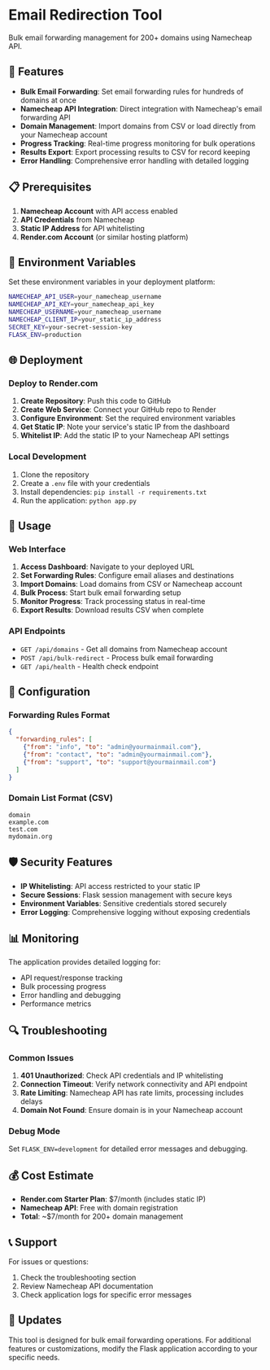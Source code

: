 # Email Redirection Tool

Bulk email forwarding management for 200+ domains using Namecheap API.

## 🚀 Features

- **Bulk Email Forwarding**: Set email forwarding rules for hundreds of domains at once
- **Namecheap API Integration**: Direct integration with Namecheap's email forwarding API
- **Domain Management**: Import domains from CSV or load directly from your Namecheap account
- **Progress Tracking**: Real-time progress monitoring for bulk operations
- **Results Export**: Export processing results to CSV for record keeping
- **Error Handling**: Comprehensive error handling with detailed logging

## 📋 Prerequisites

1. **Namecheap Account** with API access enabled
2. **API Credentials** from Namecheap
3. **Static IP Address** for API whitelisting
4. **Render.com Account** (or similar hosting platform)

## 🔑 Environment Variables

Set these environment variables in your deployment platform:

```bash
NAMECHEAP_API_USER=your_namecheap_username
NAMECHEAP_API_KEY=your_namecheap_api_key
NAMECHEAP_USERNAME=your_namecheap_username
NAMECHEAP_CLIENT_IP=your_static_ip_address
SECRET_KEY=your-secret-session-key
FLASK_ENV=production
```

## 🌐 Deployment

### Deploy to Render.com

1. **Create Repository**: Push this code to GitHub
2. **Create Web Service**: Connect your GitHub repo to Render
3. **Configure Environment**: Set the required environment variables
4. **Get Static IP**: Note your service's static IP from the dashboard
5. **Whitelist IP**: Add the static IP to your Namecheap API settings

### Local Development

1. Clone the repository
2. Create a `.env` file with your credentials
3. Install dependencies: `pip install -r requirements.txt`
4. Run the application: `python app.py`

## 📖 Usage

### Web Interface

1. **Access Dashboard**: Navigate to your deployed URL
2. **Set Forwarding Rules**: Configure email aliases and destinations
3. **Import Domains**: Load domains from CSV or Namecheap account
4. **Bulk Process**: Start bulk email forwarding setup
5. **Monitor Progress**: Track processing status in real-time
6. **Export Results**: Download results CSV when complete

### API Endpoints

- `GET /api/domains` - Get all domains from Namecheap account
- `POST /api/bulk-redirect` - Process bulk email forwarding
- `GET /api/health` - Health check endpoint

## 🔧 Configuration

### Forwarding Rules Format

```json
{
  "forwarding_rules": [
    {"from": "info", "to": "admin@yourmainmail.com"},
    {"from": "contact", "to": "admin@yourmainmail.com"},
    {"from": "support", "to": "support@yourmainmail.com"}
  ]
}
```

### Domain List Format (CSV)

```csv
domain
example.com
test.com
mydomain.org
```

## 🛡️ Security Features

- **IP Whitelisting**: API access restricted to your static IP
- **Secure Sessions**: Flask session management with secure keys
- **Environment Variables**: Sensitive credentials stored securely
- **Error Logging**: Comprehensive logging without exposing credentials

## 📊 Monitoring

The application provides detailed logging for:
- API request/response tracking
- Bulk processing progress
- Error handling and debugging
- Performance metrics

## 🔍 Troubleshooting

### Common Issues

1. **401 Unauthorized**: Check API credentials and IP whitelisting
2. **Connection Timeout**: Verify network connectivity and API endpoint
3. **Rate Limiting**: Namecheap API has rate limits, processing includes delays
4. **Domain Not Found**: Ensure domain is in your Namecheap account

### Debug Mode

Set `FLASK_ENV=development` for detailed error messages and debugging.

## 💰 Cost Estimate

- **Render.com Starter Plan**: $7/month (includes static IP)
- **Namecheap API**: Free with domain registration
- **Total**: ~$7/month for 200+ domain management

## 📞 Support

For issues or questions:
1. Check the troubleshooting section
2. Review Namecheap API documentation
3. Check application logs for specific error messages

## 🔄 Updates

This tool is designed for bulk email forwarding operations. For additional features or customizations, modify the Flask application according to your specific needs.
